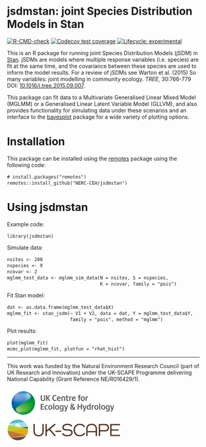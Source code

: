 # jsdmstan: joint Species Distribution Models in Stan

<!-- badges: start -->
[![R-CMD-check](https://github.com/NERC-CEH/jsdmstan/workflows/R-CMD-check/badge.svg)](https://github.com/NERC-CEH/jsdmstan/actions)
[![Codecov test coverage](https://codecov.io/gh/NERC-CEH/jsdmstan/branch/main/graph/badge.svg)](https://codecov.io/gh/NERC-CEH/jsdmstan?branch=main)
[![Lifecycle: experimental](https://img.shields.io/badge/lifecycle-experimental-orange.svg)](https://lifecycle.r-lib.org/articles/stages.html#experimental)
<!-- badges: end -->

This is an R package for running joint Species Distribution Models (jSDM) in [Stan](https://mc-stan.org/). jSDMs are models where multiple response variables (i.e. species) are fit at the same time, and the covariance between these species are used to inform the model results. For a review of jSDMs see Warton et al. (2015) So many variables: joint modelling in community ecology. *TREE*, 30:766-779 DOI: [10.1016/j.tree.2015.09.007](http://doi.org/10.1016/j.tree.2015.09.007).

This package can fit data to a Multivariate Generalised Linear Mixed Model (MGLMM) or a Generalised Linear Latent Variable Model (GLLVM), and also provides functionality for simulating data under these scenarios and an interface to the [bayesplot](https://mc-stan.org/bayesplot/) package for a wide variety of plotting options.

# Installation

This package can be installed using the [remotes](https://remotes.r-lib.org/index.html) package using the following code:

```
# install.packages("remotes")
remotes::install_github("NERC-CEH/jsdmstan")
```

# Using jsdmstan

Example code:

```
library(jsdmstan)
```

Simulate data:
```
nsites <- 200
nspecies <- 9
ncovar <- 2
mglmm_test_data <- mglmm_sim_data(N = nsites, S = nspecies, 
                                  K = ncovar, family = "pois")
```

Fit Stan model:
```
dat <- as.data.frame(mglmm_test_data$X)
mglmm_fit <- stan_jsdm(~ V1 + V2, data = dat, Y = mglmm_test_data$Y, 
                       family = "pois", method = "mglmm")
```

Plot results:
```
plot(mglmm_fit)
mcmc_plot(mglmm_fit, plotfun = "rhat_hist")
```

***


This work was funded by the Natural Environment Research Council (part of UK Research and Innovation) under the UK-SCAPE Programme delivering National Capability (Grant Reference NE/R016429/1).

![UKCEH logo](./man/figures/UKCEH-Logo.png) ![UKSCAPE logo](./man/figures/uk_scape_logo.png)
